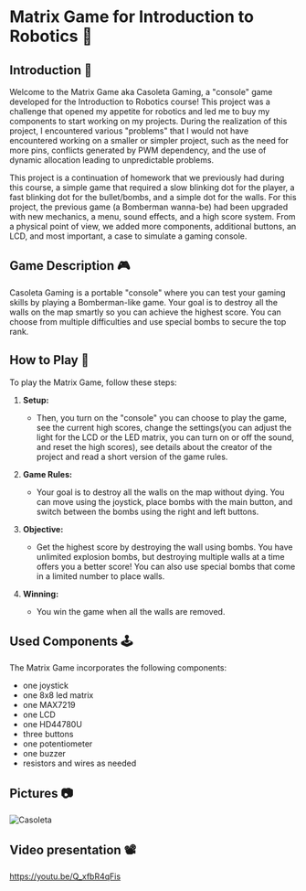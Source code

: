 Matrix Game for Introduction to Robotics 🦾
========================================

Introduction 📄
------------

Welcome to the Matrix Game aka Casoleta Gaming, a "console" game developed for the Introduction to Robotics course! This project was a challenge that opened my appetite for robotics and led me to buy my components to start working on my projects. During the realization of this project, I encountered various "problems" that I would not have encountered working on a smaller or simpler project, such as the need for more pins, conflicts generated by PWM dependency, and the use of dynamic allocation leading to unpredictable problems.

This project is a continuation of homework that we previously had during this course, a simple game that required a slow blinking dot for the player, a fast blinking dot for the bullet/bombs, and a simple dot for the walls. For this project, the previous game (a Bomberman wanna-be) had been upgraded with new mechanics, a menu, sound effects, and a high score system. From a physical point of view, we added more components, additional buttons, an LCD, and most important, a case to simulate a gaming console.

Game Description 🎮
----------------

Casoleta Gaming is a portable "console" where you can test your gaming skills by playing a Bomberman-like game. Your goal is to destroy all the walls on the map smartly so you can achieve the highest score. You can choose from multiple difficulties and use special bombs to secure the top rank.

How to Play 🧩
-----------

To play the Matrix Game, follow these steps:

1.  **Setup:**
    
    *   Then, you turn on the "console" you can choose to play the game, see the current high scores, change the settings(you can adjust the light for the LCD or the LED matrix, you can turn on or off the sound, and reset the high scores), see details about the creator of the project and read a short version of the game rules.
2.  **Game Rules:**
    
    *   Your goal is to destroy all the walls on the map without dying. You can move using the joystick, place bombs with the main button, and switch between the bombs using the right and left buttons.
3.  **Objective:**
    
    *   Get the highest score by destroying the wall using bombs. You have unlimited explosion bombs, but destroying multiple walls at a time offers you a better score! You can also use special bombs that come in a limited number to place walls.
4.  **Winning:**
    
    *   You win the game when all the walls are removed.

Used Components 🕹️
---------------

The Matrix Game incorporates the following components:

* one joystick
* one 8x8 led matrix
* one MAX7219
* one LCD
* one HD44780U
* three buttons
* one potentiometer
* one buzzer
* resistors and wires as needed

Pictures 📷
---------------
![Casoleta](https://github.com/Bucovina/MatrixGame/assets/103101131/74d5859d-64fd-4215-a368-773866cc54b4)


Video presentation 📽️
---------------
https://youtu.be/Q_xfbR4qFis
